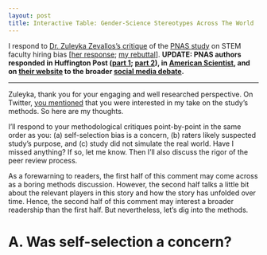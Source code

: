 ```yaml
---
layout: post
title: Interactive Table: Gender-Science Stereotypes Across The World
---
```


I respond to [Dr. Zuleyka Zevallos’s critique](http://othersociologist.com/2015/04/16/myth-about-women-in-science/) of the [PNAS study](http://dx.doi.org/10.1073/pnas.1418878112) on STEM faculty hiring bias [[her response](http://othersociologist.com/2015/04/16/myth-about-women-in-science/#comment-10552); [my rebuttal](http://d-miller.github.io/PNAS-Debate/#comment-1988072969)]. **UPDATE: PNAS authors responded in Huffington Post ([part 1](http://www.huffingtonpost.com/wendy-m-williams/women-scientists-academic_1_b_7181676.html); [part 2](http://www.huffingtonpost.com/wendy-m-williams/women-scientists-academic-hiring-advantage-is_b_7195312.html)), in [American Scientist](http://www.americanscientist.org/blog/pub/gendered-language-science-hiring), and on [their website](http://www.human.cornell.edu/hd/ciws/upload/PNASAddt-lResources-Williams-Ceci-2.pdf) to the broader [social media debate](https://storify.com/kejames/still-a).**

*******

Zuleyka, thank you for your engaging and well researched perspective. On Twitter, [you mentioned](https://twitter.com/OtherSociology/status/588590370834894850) that you were interested in my take on the study’s methods. So here are my thoughts.

I’ll respond to your methodological critiques point-by-point in the same order as you: (a) self-selection bias is a concern, (b) raters likely suspected study’s purpose, and (c) study did not simulate the real world. Have I missed anything? If so, let me know. Then I’ll also discuss the rigor of the peer review process.

As a forewarning to readers, the first half of this comment may come across as a boring methods discussion. However, the second half talks a little bit about the relevant players in this story and how the story has unfolded over time. Hence, the second half of this comment may interest a broader readership than the first half. But nevertheless, let’s dig into the methods.

# A. Was self-selection a concern?
